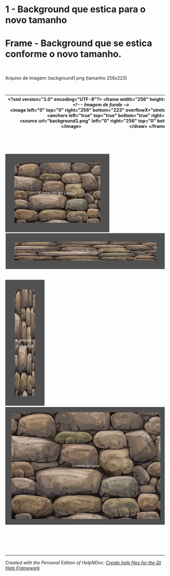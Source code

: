 # 1 - Background que estica para o novo tamanho

# Frame - Background que se estica conforme o novo tamanho.

&nbsp;

Arquivo de imagem: background1.png (tamanho 256x223)

&nbsp;

| **\<?xml** version="1.0" encoding="UTF-8"**?\>** **\<frame** width="256" height="223"**\>**         **\<draw\>**                 *\<\!-- Imagem de fundo --\>*                                **\<image** left="0" top="0" right="256" bottom="223" overflowX="stretch" overflowY="stretch"**\>**                         **\<anchors** left="true" top="true" bottom="true" right="true"**/\>**                         **\<source** url="background1.png" left="0" right="256" top="0" bottom="223"**/\>**                 **\</image\>**                                        **\</draw\>** **\</frame\>** |
| --- |


&nbsp;

&nbsp;

![Image](<lib/NewItem135.png>)![Image](<lib/NewItem136.png>)

\
![Image](<lib/NewItem137.png>)![Image](<lib/NewItem139.png>)\
&nbsp;

&nbsp;

&nbsp;


***
_Created with the Personal Edition of HelpNDoc: [Create help files for the Qt Help Framework](<https://www.helpndoc.com/feature-tour/create-help-files-for-the-qt-help-framework>)_
